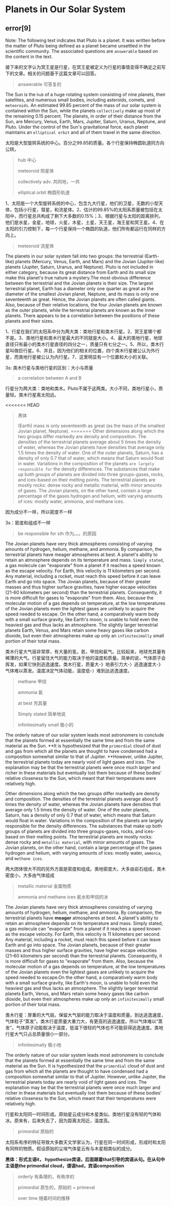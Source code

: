 # Planets in Our Solar System

## error[9]

Note: The following text indicates that Pluto is a planet. It was written before the matter of Pluto being defined as a planet became unsettled in the scientific community. The associated questions are `answerable` based on the content in the text.

接下来的文字认为冥王星是行星，在冥王星被定义为行星的事情变得不确定之前写下的文章。相关的问题基于这篇文章可以回答。

> answerable 可答复的





The Sun is the `hub` of a huge rotating system consisting of nine planets, their satellites, and numerous small bodies, including asteroids, comets, and `meteoroids`. An estimated 99.85 percent of the mass of our solar system is contained within the Sun, while the planets `collectively` make up most of the remaining 0.15 percent. The planets, in order of their distance from the Sun, are Mercury, Venus, Earth, Mars, Jupiter, Saturn, Uranus, Neptune, and Pluto. Under the control of the Sun's gravitational force, each planet maintains an `elliptical orbit` and all of them travel in the same direction.

太阳是大型旋转系统的中心。百分之99.85的质量。各个行星保持椭圆轨道同方向公转。

> hub 中心
>
> meteoroid 陨星体
>
> collectively adv. 共同地，一共
>
> elliptical orbit 椭圆形轨道

1、太阳是一个大型旋转系统的中心，包含九大行星，他们的卫星，无数的小型天体，包括小行星，彗星，和流星体。2、估计的99.85%的太阳系质量被包括在太阳中，而行星总共构成了剩下大多数的0.15%；3、根据行星与太阳的距离排列，他们是水星，金星，地球，火星，木星，土星，天王星，海王星和冥王星。4、在太阳的引力控制下，每一个行星保持一个椭圆的轨道，他们所有都运行在同样的方向上。

> meteoroid 流星体 
>

The planets in our solar system fall into two groups: the terrestrial (Earth-like) planets (Mercury, Venus, Earth, and Mars) and the Jovian (Jupiter-like) planets (Jupiter, Saturn, Uranus, and Neptune). Pluto is not included in either category, because its great distance from Earth and its small size make this planet's true nature a mystery.The most obvious difference between the terrestrial and the Jovian planets is their size. The largest terrestrial planet, Earth has a diameter only one quarter as great as the diameter of the smallest Jovian planet, Neptune, and its mass is only one seventeenth as great. Hence, the Jovian planets are often called giants. Also, because of their relative locations, the four Jovian planets are known as the outer planets, while the terrestrial planets are known as the inner planets. There appears to be a correlation between the positions of these planets and their sizes.

1、行星在我们的太阳系中分为两大类：类地行星和类木行星。2、冥王星哪个都不是。3、类地行星和类木行星最大的不同就是大小。4、最大的类地行星，地球直径只有最小的类木行星直径的四分之一，质量只有七分之一。5、所以，类木行星叫做巨行星。6、并且，因为他们的相关的位置，四个类木行星被公认为外行星，而类地行星被公认为内行星。7、这里明显有一个位置和大小的关联。

3s: 类木行星与类地行星的区别：大小与质量

> a correlation between A and B

行星分为两大类：类地和类木。Pluto不属于这两类。大小不同，类地行星小，质量轻。类木行星离太阳远。

<<<<<<< HEAD
> 黑体
>
> (Earth) mass is only seventeenth as great (as the mass of the smallest Jovian planet, Neptune).
=======
Other dimensions along which the two groups differ markedly are density and composition. The densities of the terrestrial planets average about 5 times the density of water, whereas the Jovian planets have densities that average only 1.5 times the density of water. One of the outer planets, Saturn, has a density of only 0.7 that of water, which means that Saturn would float in water. Variations in the composition of the planets `are largely responsible for` the density differences. The substances that make up both groups of planets are divided into three groups-gases, rocks, and ices-based on their melting points. The terrestrial planets are mostly rocks: dense rocky and metallic material, with minor amounts of gases. The Jovian planets, on the other hand, contain a large percentage of the gases hydrogen and helium, with varying amounts of ices: mostly water, ammonia, and methane ices.

因为成分不一样，所以密度不一样

3s：密度和组成不一样

> be responsible for sth 作为。。。的原因

The Jovian planets have very thick atmospheres consisting of varying amounts of hydrogen, helium, methane, and ammonia. By comparison, the terrestrial planets have meager atmospheres at best. A planet's ability to retain an atmosphere depends on its temperature and mass. `Simply stated`, a gas molecule can "evaporate" from a planet if it reaches a speed known as the escape velocity. For Earth, this velocity is 11 kilometers per second. Any material, including a rocket, must reach this speed before it can leave Earth and go into space. The Jovian planets, because of their greater masses and thus higher surface gravities, have higher escape velocities (21-60 kilometers per second) than the terrestrial planets. Consequently, it is more difficult for gases to "evaporate" from them. Also, because the molecular motion of a gas depends on temperature, at the low temperatures of the Jovian planets even the lightest gases are unlikely to acquire the speed needed to escape. On the other hand, a comparatively warm body with a small surface gravity, like Earth's moon, is unable to hold even the heaviest gas and thus lacks an atmosphere. The slightly larger terrestrial planets Earth, Venus, and Mars retain some heavy gases like carbon dioxide, but even their atmospheres make up only an `infinitesimally` small portion of their total mass.

类木行星大气层非常厚，有大量的氢，氦，甲烷和氨气。比较起来，地球充其量有稀薄的大气。行星留住大气的能力取决于他的温度和质量。简单的说，气体原子会挥发，如果它快到逃逸速度。类木行星，质量大-》地表引力大-〉逃逸速度大-》气体难以蒸发。温度决定气体动能，温度低-〉难到达逃逸速度。

> methane 甲烷
>
> ammonia 氨
>
> at best 充其量
>
> Simply stated 简单地说
>
> infinitesimally small 极小的

The orderly nature of our solar system leads most astronomers to conclude that the planets formed at essentially the same time and from the same material as the Sun. **It is hypothesized that the `primordial` cloud of dust and gas from which all the planets are thought to have condensed had a composition somewhat similar to that of Jupiter. **However, unlike Jupiter, the terrestrial planets today are nearly void of light gases and ices. The explanation may be that the terrestrial planets were once much larger and richer in these materials but eventually lost them because of these bodies' relative closeness to the Sun, which meant that their temperatures were relatively high.

Other dimensions along which the two groups differ markedly are density and composition. The densities of the terrestrial planets average about 5 times the density of water, whereas the Jovian planets have densities that average only 1.5 times the density of water. One of the outer planets, Saturn, has a density of only 0.7 that of water, which means that Saturn would float in water. Variations in the composition of the planets are largely responsible for the density differences. The substances that make up both groups of planets are divided into three groups-gases, rocks, and ices-based on their melting points. The terrestrial planets are mostly rocks: dense rocky and `metallic material`, with minor amounts of gases. The Jovian planets, on the other hand, contain a large percentage of the gases hydrogen and helium, with varying amounts of ices: mostly water, `ammonia`, and `methane ices`.

两大团体很大不同的另外方面是密度和组成。类地密度大，大多由岩石组成，类木密度小，大多由气体组成

> metallic material 金属物质
>
> ammonia and methane ices 氨水和甲烷的冰

The Jovian planets have very thick atmospheres consisting of varying amounts of hydrogen, helium, methane, and ammonia. By comparison, the terrestrial planets have **meager** atmospheres at best. A planet's ability to retain an atmosphere depends on its temperature and mass. Simply stated, a gas molecule can "evaporate" from a planet if it reaches a speed known as the escape velocity. For Earth, this velocity is 11 kilometers per second. Any material, including a rocket, must reach this speed before it can leave Earth and go into space. The Jovian planets, because of their greater masses and thus higher surface gravities, have higher escape velocities (21–60 kilometers per second) than the terrestrial planets. Consequently, it is more difficult for gases to "evaporate" from them. Also, because the molecular motion of a gas depends on temperature, at the low temperatures of the Jovian planets even the lightest gases are unlikely to acquire the speed needed to escape.On the other hand, a comparatively warm body with a small surface gravity, like Earth's moon, is unable to hold even the heaviest gas and thus lacks an atmosphere. The slightly larger terrestrial planets Earth, Venus, and Mars retain some heavy gases like carbon dioxide, but even their atmospheres make up only an `infinitesimally` small portion of their total mass.

类木行星：厚重的大气层。保留大气层的能力取决于温度和质量。到达逃逸速度，气体粒子“蒸发”。类木行星质量大重力大，有更高的逃逸速度。所以气体难以“蒸发”。气体原子动能取决于温度，低温下很轻的气体也不可能获得逃逸速度。类地行星大气只占总质量很小一部分。

> infinitesimally 极小地

The orderly nature of our solar system leads most astronomers to conclude that the planets formed at essentially the same time and from the same material as the Sun. It is hypothesized that the `primordial` cloud of dust and gas from which all the planets are thought to have condensed had a composition somewhat similar to that of Jupiter. However, unlike Jupiter, the terrestrial planets today are nearly void of light gases and ices. The explanation may be that the terrestrial planets were once much larger and richer in these materials but eventually lost them because of these bodies' relative closeness to the Sun, which meant that their temperatures were relatively high.

行星和太阳同一时间形成。原始星云成分和木星类似。类地行星没有轻的气体和冰。原来有，后来失去了，因为距离太阳近，温度高。

> primordial 原始的

太阳系有序的特征导致大多数天文学家认为，行星在同一时间形成，形成时和太阳有同样的物质。假设原始的尘埃气体星云有与木星相类似的成分。

**黑体：形式主语it， hypothesize宾语，后面跟着that引导的宾语从句。在从句中主语是the primordial cloud，谓语had，宾语composition**

> orderly 有条理的，有秩序的
>
> primordial 原生的，原始的 = primeval
>
> over time 随着时间的推移
>

